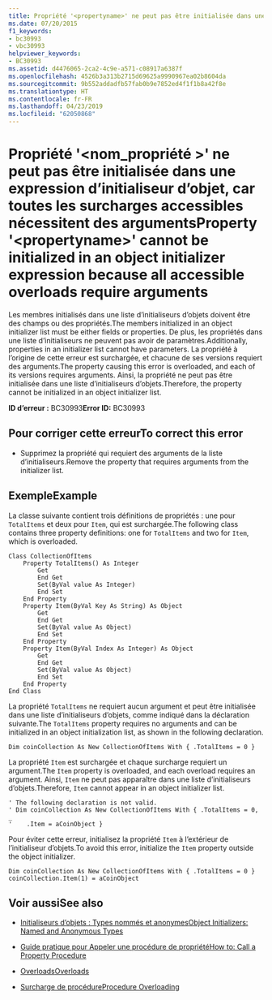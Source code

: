 ```yaml
---
title: Propriété '<propertyname>' ne peut pas être initialisée dans une expression d’initialiseur d’objet, car toutes les surcharges accessibles nécessitent des arguments
ms.date: 07/20/2015
f1_keywords:
- bc30993
- vbc30993
helpviewer_keywords:
- BC30993
ms.assetid: d4476065-2ca2-4c9e-a571-c08917a6387f
ms.openlocfilehash: 4526b3a313b2715d69625a9990967ea02b8604da
ms.sourcegitcommit: 9b552addadfb57fab0b9e7852ed4f1f1b8a42f8e
ms.translationtype: HT
ms.contentlocale: fr-FR
ms.lasthandoff: 04/23/2019
ms.locfileid: "62050868"
---
```

# <a name="property-propertyname-cannot-be-initialized-in-an-object-initializer-expression-because-all-accessible-overloads-require-arguments"></a><span data-ttu-id="c8e20-102">Propriété '\<nom_propriété >' ne peut pas être initialisée dans une expression d’initialiseur d’objet, car toutes les surcharges accessibles nécessitent des arguments</span><span class="sxs-lookup"><span data-stu-id="c8e20-102">Property '\<propertyname>' cannot be initialized in an object initializer expression because all accessible overloads require arguments</span></span>
<span data-ttu-id="c8e20-103">Les membres initialisés dans une liste d’initialiseurs d’objets doivent être des champs ou des propriétés.</span><span class="sxs-lookup"><span data-stu-id="c8e20-103">The members initialized in an object initializer list must be either fields or properties.</span></span> <span data-ttu-id="c8e20-104">De plus, les propriétés dans une liste d’initialiseurs ne peuvent pas avoir de paramètres.</span><span class="sxs-lookup"><span data-stu-id="c8e20-104">Additionally, properties in an initializer list cannot have parameters.</span></span> <span data-ttu-id="c8e20-105">La propriété à l’origine de cette erreur est surchargée, et chacune de ses versions requiert des arguments.</span><span class="sxs-lookup"><span data-stu-id="c8e20-105">The property causing this error is overloaded, and each of its versions requires arguments.</span></span> <span data-ttu-id="c8e20-106">Ainsi, la propriété ne peut pas être initialisée dans une liste d’initialiseurs d’objets.</span><span class="sxs-lookup"><span data-stu-id="c8e20-106">Therefore, the property cannot be initialized in an object initializer list.</span></span>  
  
 <span data-ttu-id="c8e20-107">**ID d’erreur :** BC30993</span><span class="sxs-lookup"><span data-stu-id="c8e20-107">**Error ID:** BC30993</span></span>  
  
## <a name="to-correct-this-error"></a><span data-ttu-id="c8e20-108">Pour corriger cette erreur</span><span class="sxs-lookup"><span data-stu-id="c8e20-108">To correct this error</span></span>  
  
- <span data-ttu-id="c8e20-109">Supprimez la propriété qui requiert des arguments de la liste d’initialiseurs.</span><span class="sxs-lookup"><span data-stu-id="c8e20-109">Remove the property that requires arguments from the initializer list.</span></span>  
  
## <a name="example"></a><span data-ttu-id="c8e20-110">Exemple</span><span class="sxs-lookup"><span data-stu-id="c8e20-110">Example</span></span>  
 <span data-ttu-id="c8e20-111">La classe suivante contient trois définitions de propriétés : une pour `TotalItems` et deux pour `Item`, qui est surchargée.</span><span class="sxs-lookup"><span data-stu-id="c8e20-111">The following class contains three property definitions: one for `TotalItems` and two for `Item`, which is overloaded.</span></span>  
  
```  
Class CollectionOfItems  
    Property TotalItems() As Integer  
        Get  
        End Get  
        Set(ByVal value As Integer)  
        End Set  
    End Property  
    Property Item(ByVal Key As String) As Object  
        Get  
        End Get  
        Set(ByVal value As Object)  
        End Set  
    End Property  
    Property Item(ByVal Index As Integer) As Object  
        Get  
        End Get  
        Set(ByVal value As Object)  
        End Set  
    End Property  
End Class  
```  
  
 <span data-ttu-id="c8e20-112">La propriété `TotalItems` ne requiert aucun argument et peut être initialisée dans une liste d’initialiseurs d’objets, comme indiqué dans la déclaration suivante.</span><span class="sxs-lookup"><span data-stu-id="c8e20-112">The `TotalItems` property requires no arguments and can be initialized in an object initialization list, as shown in the following declaration.</span></span>  
  
```  
Dim coinCollection As New CollectionOfItems With { .TotalItems = 0 }  
```  
  
 <span data-ttu-id="c8e20-113">La propriété `Item` est surchargée et chaque surcharge requiert un argument.</span><span class="sxs-lookup"><span data-stu-id="c8e20-113">The `Item` property is overloaded, and each overload requires an argument.</span></span> <span data-ttu-id="c8e20-114">Ainsi, `Item` ne peut pas apparaître dans une liste d’initialiseurs d’objets.</span><span class="sxs-lookup"><span data-stu-id="c8e20-114">Therefore, `Item` cannot appear in an object initializer list.</span></span>  
  
```  
' The following declaration is not valid.  
' Dim coinCollection As New CollectionOfItems With { .TotalItems = 0, _  
'    .Item = aCoinObject }  
```  
  
 <span data-ttu-id="c8e20-115">Pour éviter cette erreur, initialisez la propriété `Item` à l’extérieur de l’initialiseur d’objets.</span><span class="sxs-lookup"><span data-stu-id="c8e20-115">To avoid this error, initialize the `Item` property outside the object initializer.</span></span>  
  
```  
Dim coinCollection As New CollectionOfItems With { .TotalItems = 0 }  
coinCollection.Item(1) = aCoinObject  
```  
  
## <a name="see-also"></a><span data-ttu-id="c8e20-116">Voir aussi</span><span class="sxs-lookup"><span data-stu-id="c8e20-116">See also</span></span>

- [<span data-ttu-id="c8e20-117">Initialiseurs d’objets : Types nommés et anonymes</span><span class="sxs-lookup"><span data-stu-id="c8e20-117">Object Initializers: Named and Anonymous Types</span></span>](../../visual-basic/programming-guide/language-features/objects-and-classes/object-initializers-named-and-anonymous-types.md)
- [<span data-ttu-id="c8e20-118">Guide pratique pour Appeler une procédure de propriété</span><span class="sxs-lookup"><span data-stu-id="c8e20-118">How to: Call a Property Procedure</span></span>](../../visual-basic/programming-guide/language-features/procedures/how-to-call-a-property-procedure.md)

- [<span data-ttu-id="c8e20-119">Overloads</span><span class="sxs-lookup"><span data-stu-id="c8e20-119">Overloads</span></span>](../../visual-basic/language-reference/modifiers/overloads.md)
- [<span data-ttu-id="c8e20-120">Surcharge de procédure</span><span class="sxs-lookup"><span data-stu-id="c8e20-120">Procedure Overloading</span></span>](../../visual-basic/programming-guide/language-features/procedures/procedure-overloading.md)
